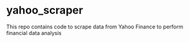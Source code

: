 # yahoo_scraper
This repo contains code to scrape data from Yahoo Finance to perform financial data analysis
